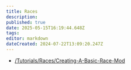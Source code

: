 ```yaml
---
title: Races
description: 
published: true
date: 2025-05-15T16:19:44.648Z
tags: 
editor: markdown
dateCreated: 2024-07-22T13:09:20.247Z
---
```


-   [/Tutorials/Races/Creating-A-Basic-Race-Mod](/Tutorials/Races/Creating-A-Basic-Race-Mod)